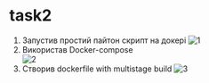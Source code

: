 # task2
1. Запустив простий пайтон скрипт на докері
![1](https://user-images.githubusercontent.com/92303470/138932142-ee6ded37-c909-492f-ac4f-37c13f9818b0.png)
2. Використав Docker-compose                                                                                     
![2](https://user-images.githubusercontent.com/92303470/138932343-0985d8f3-25d9-474f-a527-6e9273036814.png)
3. Створив dockerfile with multistage build
![3](https://user-images.githubusercontent.com/92303470/138932492-99262283-6679-46f8-b8ef-65181d4e1864.png)
